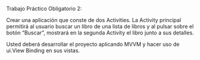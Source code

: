 Trabajo Práctico Obligatorio 2:

 Crear una aplicación que conste de dos Activities. 
 La Activity principal permitirá al usuario buscar un libro de una lista de libros y al pulsar sobre el botón “Buscar”, mostrará en la segunda Activity el libro
 junto a sus detalles.
 
 Usted deberá desarrollar el proyecto aplicando MVVM y hacer uso de ui.View Binding en sus vistas.
